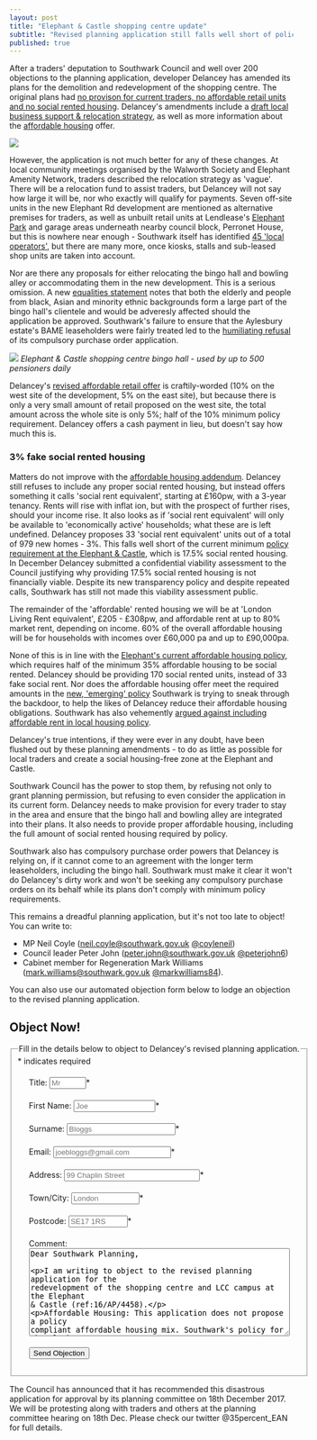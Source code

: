 ```yaml
---
layout: post
title: "Elephant & Castle shopping centre update"
subtitle: "Revised planning application still falls well short of policy requirements"
published: true
---
```

After a traders' deputation to Southwark Council and well over 200 objections to the planning application, developer Delancey has amended its plans for the demolition  and redevelopment of the shopping centre.  The original plans had [no provison for current traders, no affordable retail units and no social rented housing](http://35percent.org/2016-12-19-delancey-submits-shopping-centre-application/).  Delancey's amendments include a [draft local business support & relocation strategy](http://moderngov.southwark.gov.uk/documents/s68297/Report%20Elephant%20and%20Castle%20Shopping%20Centre%20Equalities%20Analysis%20and%20Mitigation%20Projects.pdf), as well as more information about the [affordable housing](http://planbuild.southwark.gov.uk/documents/?GetDocument=%7b%7b%7b!SeVE7nVBcuVxpQARghoUbA%3d%3d!%7d%7d%7d) offer.

![](http://35percent.org/img/delanceyaerial.png)

However, the application is not much better for any of these changes.  At local community meetings organised by the Walworth Society and Elephant Amenity Network, traders described the relocation strategy as 'vague'. There will be a relocation fund to assist traders, but Delancey will not say how large it will be, nor who exactly will qualify for payments.  Seven off-site units in the new Elephant Rd development are mentioned as alternative premises for traders, as well as unbuilt retail units at Lendlease's [Elephant Park](http://elephantpark.co.uk) and garage areas underneath nearby council block, Perronet House, but this is nowhere near enough - Southwark itself has identified [45 'local operators'](http://moderngov.southwark.gov.uk/documents/s68297/Report%20Elephant%20and%20Castle%20Shopping%20Centre%20Equalities%20Analysis%20and%20Mitigation%20Projects.pdf), but there are many more, once kiosks, stalls and sub-leased shop units are taken into account.

Nor are there any proposals for either relocating the bingo hall and bowling alley or accommodating them in the new development.  This is a serious omission.  A new [equalities statement]( http://planbuild.southwark.gov.uk/documents/?GetDocument=%7b%7b%7b!jL6JkkYmmtpBMzdpRozUkA%3d%3d!%7d%7d%7d) notes that both the elderly and people from black, Asian and minority ethnic backgrounds form a large part of the bingo hall's clientele and would be adveresly affected should the application be approved. Southwark's failure to ensure that the Aylesbury estate's BAME leaseholders were fairly treated led to the [humiliating refusal](http://35percent.org/2016-09-18-aylesbury-compulsory-purchase-order-rejected/) of its compulsory purchase order application.

![](http://35percent.org/img/elephantcastlebingo.jpg)
*Elephant & Castle shopping centre bingo hall - used by up to 500 pensioners daily*

Delancey's [revised affordable retail offer](http://planbuild.southwark.gov.uk/documents/?GetDocument=%7b%7b%7b!CgEoZ4vEh0beAm1jRSlUrA%3d%3d!%7d%7d%7d) is craftily-worded (10% on the west site of the development, 5% on the east site), but because there is only a very small amount of retail proposed on the west site, the total amount across the whole site is only 5%; half of the 10% minimum policy requirement.  Delancey offers a cash payment in lieu, but doesn't say how much this is.

### 3% fake social rented housing   
Matters do not improve with the [affordable housing addendum](http://planbuild.southwark.gov.uk/documents/?GetDocument=%7b%7b%7b!SeVE7nVBcuVxpQARghoUbA%3d%3d!%7d%7d%7d).  Delancey still refuses to include any proper social rented housing, but instead offers something it calls 'social rent equivalent', starting at £160pw, with a 3-year tenancy.  Rents will rise with inflat ion, but with the prospect of further rises, should your income rise.  It also looks as if 'social rent equivalent' will only be available to 'economically active' households; what these are is left undefined.  Delancey proposes 33 'social rent equivalent' units out of a total of 979 new homes - 3%. This falls well short of the current minimum [policy requirement at the Elephant & Castle](http://www.southwark.gov.uk/assets/attach/1817/1.0.5%20Elephant%20%26%20Castle%20SPD%20OAPF.pdf), which is 17.5% social rented housing. In December Delancey submitted a confidential viability assessment to the Council justifying why providing 17.5% social rented housing is not financially viable. Despite its new transparency policy and despite repeated calls, Southwark has still not made this viability assessment public.

The remainder of the 'affordable' rented housing we will be at 'London Living Rent equivalent', £205 - £308pw, and affordable rent at up to 80% market rent, depending on income.  60% of the overall affordable housing will be for households with incomes over £60,000 pa and up to £90,000pa.

None of this is in line with the [Elephant's current affordable housing policy](http://www.southwark.gov.uk/assets/attach/1817/1.0.5%20Elephant%20%26%20Castle%20SPD%20OAPF.pdf), which requires half of the minimum 35% affordable housing to be social rented.  Delancey should be providing 170 social rented units, instead of 33 fake social rent.    Nor does the affordable housing offer meet the required amounts in the [new, 'emerging' policy](https://www.southwark.gov.uk/planning-and-building-control/planning-policy-and-transport-policy/development-plan/local-plan?chapter=4) Southwark is trying to sneak through the backdoor, to help the likes of Delancey reduce their affordable housing obligations.  Southwark has also vehemently [argued against including affordable rent in local housing policy](http://35percent.org/redefining-social-rent/).

Delancey's true intentions, if they were ever in any doubt, have been flushed out by these planning amendments - to do as little as possible for local traders and create a social housing-free zone at the Elephant and Castle.

Southwark Council has the power to stop them, by refusing not only to grant planning permission, but refusing to even consider the application in its current form.  Delancey needs to make provision for every trader to stay in the area and ensure that the bingo hall and bowling alley are integrated into their plans.  It also needs to provide proper affordable housing, including the full amount of social rented housing required by policy.

Southwark also has compulsory purchase order powers that Delancey is relying on, if it cannot come to an agreement with the longer term leaseholders, including the bingo hall.  Southwark must make it clear it won't do Delancey's dirty work and won't be seeking any compulsory purchase orders on its behalf while its plans don't comply with minimum policy requirements.

This remains a dreadful planning application, but it's not too late to object! You can write to:
 
 * MP Neil Coyle (neil.coyle@southwark.gov.uk [@coyleneil](https://twitter.com/coyleneil))
 * Council leader Peter John (peter.john@southwark.gov.uk [@peterjohn6](https://twitter.com/peterjohn6))
 * Cabinet member for Regeneration Mark Williams (mark.williams@southwark.gov.uk [@markwilliams84](https://twitter.com/coyleneil)).

You can also use our automated objection form below to lodge an objection to the revised planning application. 
 
## Object Now!
 <form id="form5" action="http://commentform.herokuapp.com/" method="post">
<fieldset><legend>Fill in the details below to object to Delancey's revised planning application.</legend>
<div id="mc_embed_signup">
<div class="indicates-required"><span class="asterisk">*</span> indicates required</div>

<p class="first" style="margin:20px">
        <label for="name">Title:</label>
        <input type="text" name="title" id="title" size="5" placeholder="Mr" /><span class="asterisk">*</span>
  </p>

<p style="margin:20px">
        <label for="email">First Name:</label>
        <input type="text" name="firstname" id="firstname" size="15" placeholder="Joe"/><span class="asterisk">*</span>
  </p>

<p style="margin:20px">
        <label for="email">Surname:</label>
        <input type="text" name="surname" id="surname" size="21" placeholder="Bloggs"/><span class="asterisk">*</span>
  </p>

  <p style="margin:20px">
        <label for="email">Email:</label>
        <input type="text" name="email" id="email" size="23" placeholder="joebloggs@gmail.com"/><span class="asterisk">*</span>
  </p>

  <p style="margin:20px">
        <label for="address">Address:</label>
        <input type="text" name="address" id="address" size="27" placeholder="99 Chaplin Street"/><span class="asterisk">*</span>
  </p>

  <p style="margin:20px">
        <label for="address">Town/City:</label>
        <input type="text" name="city" id="city" size="12" placeholder="London"/><span class="asterisk">*</span>
  </p>

  <p style="margin:20px">
        <label for="postcode">Postcode:</label>
        <input type="text" name="postcode" id="postcode" size="10" placeholder="SE17 1RS"/><span class="asterisk">*</span>
  </p>


   <p style="margin:20px">
        <label for="message">Comment:</label>
        <textarea name="message" id="message" cols="55" rows="10">Dear Southwark Planning,

I am writing to object to the revised planning application for the redevelopment of the shopping centre and LCC campus at the Elephant & Castle (ref:16/AP/4458).

Affordable Housing:
This application does not propose a policy compliant affordable housing mix. Southwark's policy for the Elephant & Castle requires a minimum of 35% affordable housing, of which 50% must be social rented. This should provide around 170 units but Delancey is proposing a different tenure and only 33 (3%) of the total units will be at social rent levels.

Affordable retail & existing traders:
The Council's strategic planning framework requires a minimum 10% affordable retail for new developments. Paragraph 5.1.7 of the Council's local planning policy (E&C SPD), further requires a number of "affordable retail units which are made available to existing occupiers displaced by development", in order to "ensure that development opportunities provide opportunities for existing and future SME businesses". The applicant's proposals fail to meet this and the Council's minimum 10% affordable retail requirement.

Bingo Hall:
Delancey is failing to make re-provision for the existing bingo hall. This is an importsnt social and community facility for 500 local pensioners every day. This important facility must be retained in any new development in order to ensure that community benefits are not lost without being replaced.

This application should not be considered by the Council until the above shortcomings have been addressed. 

Yours sincerely,
</textarea>
  </p>

  <p class="submit" style="margin:20px"><button type="submit">Send Objection</button></p>


</div>
   </fieldset>
  </form>

The Council has announced that it has recommended this disastrous application for approval by its planning committee on 18th December 2017.
We will be protesting along with traders and others at the planning committee hearing on 18th Dec. Please check our twitter @35percent_EAN for full details.
